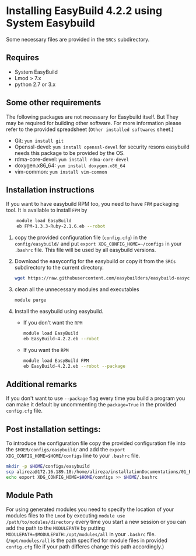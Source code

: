 # Installing EasyBuild 4.2.2 using System Easybuild

Some necessary files are provided in the `SRCs` subdirectory.

## Requires

* System EasyBuild
* Lmod > 7.x
* python 2.7 or 3.x

## Some other requirements

The following packages are not necessary for Easybuild itself. But They may be required for building other software. For more information please refer to the provided spreadsheet (`Other installed softwares` sheet.)

* Git: `yum install git`
* Openssl-devel: `yum install openssl-devel` for security resons easybuild needs this package to be provided by the OS.
* rdma-core-devel: `yum install rdma-core-devel`
* doxygen.x86_64: `yum install doxygen.x86_64`
* vim-common: `yum install vim-common`

## Installation instructions

If you want to have easybuild RPM too, you need to have `FPM` packaging tool.
It is available to install `FPM` by

```bash
    module load EasyBuild
    eb FPM-1.3.3-Ruby-2.1.6.eb --robot
```

1. copy the provided configuration file (`config.cfg`) in the `config/easybuild/` and put `export XDG_CONFIG_HOME=~/configs` in your `.bashrc` file.
This file will be used by all easybuild versions.

1. Download the easyconfig for the easybuild or copy it from the `SRCs` subdirectory to the current directory.

    ```bash
    wget https://raw.githubusercontent.com/easybuilders/easybuild-easyconfigs/develop/easybuild/easyconfigs/e/EasyBuild/EasyBuild-4.2.2.eb
    ```

1. clean all the unnecessary modules and executables

    ```bash
    module purge
    ```

1. Install the easybuild using easybuild.

    * If you don't want the `RPM`

        ```bash
        module load EasyBuild
        eb EasyBuild-4.2.2.eb --robot
        ```

    * If you want the `RPM`

        ```bash
        module load EasyBuild FPM
        eb EasyBuild-4.2.2.eb --robot --package
        ```

## Additional remarks

If you don't want to use `--package` flag every time you build a program you can make it default by uncommenting the `package=True` in the provided `config.cfg` file.

## Post installation settings: 

To introduce the configuration file copy the provided configuration file into the `$HOEM/configs/easybuild/` and add the `export XDG_CONFIG_HOME=$HOME/configs` line to your `.bashrc` file. 

```bash
mkdir -p $HOME/configs/easybuild
scp alireza@172.16.189.18:/home/alireza/installationDocumentations/01_EasyBuild/scripts/config_deb.cfg $HOME/configs/easybuild/config.cfg
echo export XDG_CONFIG_HOME=$HOME/configs >> $HOME/.bashrc
```

## Module Path

For using generated modules you need to specify the location of your modules files to the `Lmod` by executing `module use /path/to/modules/directory` every time you start a new session or you can add the path to the `MODULEPATH` by putting `MODULEPATH=$MODULEPATH:/opt/modules/all` in your `.bashrc` file. (`/opt/modules/all` is the path specified for module files in provided `config.cfg` file if your path differes change this path accordingly.)
